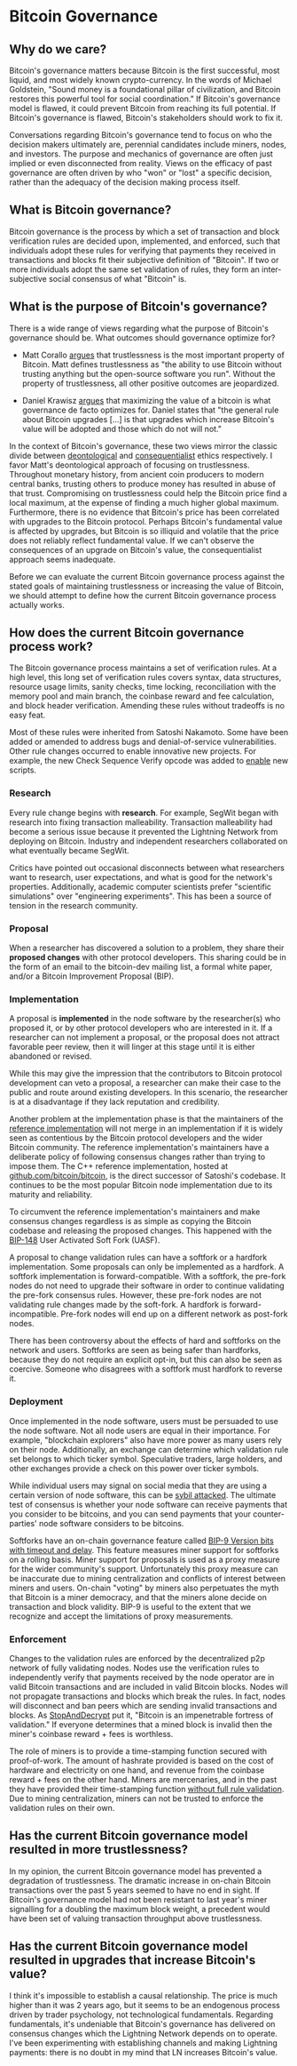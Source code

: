 # Bitcoin Governance

## Why do we care?

Bitcoin's governance matters because Bitcoin is the first successful, most liquid, and most widely known crypto-currency. In the words of Michael Goldstein, "Sound money is a foundational pillar of civilization, and Bitcoin restores this powerful tool for social coordination." If Bitcoin's governance model is flawed, it could prevent Bitcoin from reaching its full potential. If Bitcoin's governance is flawed, Bitcoin's stakeholders should work to fix it. 

Conversations regarding Bitcoin's governance tend to focus on who the decision makers ultimately are, perennial candidates include miners, nodes, and investors. The purpose and mechanics of governance are often just implied or even disconnected from reality. Views on the efficacy of past governance are often driven by who "won" or "lost" a specific decision, rather than the adequacy of the decision making process itself.

## What is Bitcoin governance? 

Bitcoin governance is the process by which a set of transaction and block verification rules are decided upon, implemented, and enforced, such that individuals adopt these rules for verifying that payments they received in transactions and blocks fit their subjective definition of "Bitcoin". If two or more individuals adopt the same set validation of rules, they form an inter-subjective social consensus of what "Bitcoin" is.

## What is the purpose of Bitcoin's governance?

There is a wide range of views regarding what the purpose of Bitcoin's governance should be. What outcomes should governance optimize for?

 - Matt Corallo [argues](http://bluematt.bitcoin.ninja/2017/02/28/bitcoin-trustlessness/) that trustlessness is the most important property of Bitcoin. Matt defines trustlessness as "the ability to use Bitcoin without trusting anything but the open-source software you run". Without the property of trustlessness, all other positive outcomes are jeopardized.

 - Daniel Krawisz [argues](https://nakamotoinstitute.org/mempool/who-controls-bitcoin/) that maximizing the value of a bitcoin is what governance de facto optimizes for. Daniel states that "the general rule about Bitcoin upgrades [...] is that upgrades which increase Bitcoin's value will be adopted and those which do not will not."
 
In the context of Bitcoin's governance, these two views mirror the classic divide between [deontological](https://en.wikipedia.org/wiki/Deontological_ethics) and [consequentialist](https://en.wikipedia.org/wiki/Consequentialism) ethics respectively. I favor Matt's deontological approach of focusing on trustlessness. Throughout monetary history, from ancient coin producers to modern central banks, trusting others to produce money has resulted in abuse of that trust. Compromising on trustlessness could help the Bitcoin price find a local maximum, at the expense of finding a much higher global maximum. Furthermore, there is no evidence that Bitcoin's price has been correlated with upgrades to the Bitcoin protocol. Perhaps Bitcoin's fundamental value is affected by upgrades, but Bitcoin is so illiquid and volatile that the price does not reliably reflect fundamental value. If we can't observe the consequences of an upgrade on Bitcoin's value, the consequentialist approach seems inadequate.

Before we can evaluate the current Bitcoin governance process against the stated goals of maintaining trustlessness or increasing the value of Bitcoin, we should attempt to define how the current Bitcoin governance process actually works.

## How does the current Bitcoin governance process work?

The Bitcoin governance process maintains a set of verification rules. At a high level, this long set of verification rules covers syntax, data structures, resource usage limits, sanity checks, time locking, reconciliation with the memory pool and main branch, the coinbase reward and fee calculation, and block header verification. Amending these rules without tradeoffs is no easy feat.

Most of these rules were inherited from Satoshi Nakamoto. Some have been added or amended to address bugs and denial-of-service vulnerabilities. Other rule changes occurred to enable innovative new projects. For example, the new Check Sequence Verify opcode was added to [enable](https://github.com/bitcoin/bips/blob/master/bip-0112.mediawiki) new scripts.

### Research 

Every rule change begins with __research__. For example, SegWit began with research into fixing transaction malleability. Transaction malleability had become a serious issue because it prevented the Lightning Network from deploying on Bitcoin. Industry and independent researchers collaborated on what eventually became SegWit.

Critics have pointed out occasional disconnects between what researchers want to research, user expectations, and what is good for the network's properties. Additionally, academic computer scientists prefer "scientific simulations" over "engineering experiments". This has been a source of tension in the research community.

### Proposal 

When a researcher has discovered a solution to a problem, they share their __proposed changes__ with other protocol developers. This sharing could be in the form of an email to the bitcoin-dev mailing list, a formal white paper, and/or a Bitcoin Improvement Proposal (BIP).


### Implementation

A proposal is __implemented__ in the node software by the researcher(s) who proposed it, or by other protocol developers who are interested in it. If a researcher can not implement a proposal, or the proposal does not attract favorable peer review, then it will linger at this stage until it is either abandoned or revised.

While this may give the impression that the contributors to Bitcoin protocol development can veto a proposal, a researcher can make their case to the public and route around existing developers. In this scenario, the researcher is at a disadvantage if they lack reputation and credibility.

Another problem at the implementation phase is that the maintainers of the [reference implementation](https://github.com/bitcoin/bitcoin) will not merge in an implementation if it is widely seen as contentious by the Bitcoin protocol developers and the wider Bitcoin community. The reference implementation's maintainers have a deliberate policy of following consensus changes rather than trying to impose them. The C++ reference implementation, hosted at [github.com/bitcoin/bitcoin](github.com/bitcoin/bitcoin), is the direct successor of Satoshi's codebase. It continues to be the most popular Bitcoin node implementation due to its maturity and reliability.

To circumvent the reference implementation's maintainers and make consensus changes regardless is as simple as copying the Bitcoin codebase and releasing the proposed changes. This happened with the [BIP-148](https://github.com/bitcoin/bips/blob/master/bip-0148.mediawiki) User Activated Soft Fork (UASF). 

A proposal to change validation rules can have a softfork or a hardfork implementation. Some proposals can only be implemented as a hardfork. A softfork implementation is forward-compatible. With a softfork, the pre-fork nodes do not need to upgrade their software in order to continue validating the pre-fork consensus rules. However, these pre-fork nodes are not validating rule changes made by the soft-fork. A hardfork is forward-incompatible. Pre-fork nodes will end up on a different network as post-fork nodes. 

There has been controversy about the effects of hard and softforks on the network and users. Softforks are seen as being safer than hardforks, because they do not require an explicit opt-in, but this can also be seen as coercive. Someone who disagrees with a softfork must hardfork to reverse it.

### Deployment

Once implemented in the node software, users must be persuaded to use the node software. Not all node users are equal in their importance. For example, "blockchain explorers" also have more power as many users rely on their node. Additionally, an exchange can determine which validation rule set belongs to which ticker symbol. Speculative traders, large holders, and other exchanges provide a check on this power over ticker symbols. 

While individual users may signal on social media that they are using a certain version of node software, this can be [sybil attacked](https://en.wikipedia.org/wiki/Sybil_attack). The ultimate test of consensus is whether your node software can receive payments that you consider to be bitcoins, and you can send payments that your counter-parties' node software considers to be bitcoins. 

Softforks have an on-chain governance feature called [BIP-9 Version bits with timeout and delay](https://github.com/bitcoin/bips/blob/master/bip-0009.mediawiki). This feature measures miner support for softforks on a rolling basis. Miner support for proposals is used as a proxy measure for the wider community's support. Unfortunately this proxy measure can be inaccurate due to mining centralization and conflicts of interest between miners and users. On-chain "voting" by miners also perpetuates the myth that Bitcoin is a miner democracy, and that the miners alone decide on transaction and block validity. BIP-9 is useful to the extent that we recognize and accept the limitations of proxy measurements. 

### Enforcement

Changes to the validation rules are enforced by the decentralized p2p network of fully validating nodes. Nodes use the verification rules to independently verify that payments received by the node operator are in valid Bitcoin transactions and are included in valid Bitcoin blocks. Nodes will not propagate  transactions and blocks which break the rules. In fact, nodes will disconnect and ban peers which are sending invalid transactions and blocks. As [StopAndDecrypt](https://twitter.com/StopAndDecrypt/status/1002666361489969153) put it, "Bitcoin is an impenetrable fortress of validation." If everyone determines that a mined block is invalid then the miner's coinbase reward + fees is worthless. 

The role of miners is to provide a time-stamping function secured with proof-of-work. The amount of hashrate provided is based on the cost of hardware and electricity on one hand, and revenue from the coinbase reward + fees on the other hand. Miners are mercenaries, and in the past they have provided their time-stamping function [without full rule validation](https://bitcoin.stackexchange.com/questions/38437/what-is-spv-mining-and-how-did-it-inadvertently-cause-the-fork-after-bip66-wa). Due to mining centralization, miners can not be trusted to enforce the validation rules on their own. 


## Has the current Bitcoin governance model resulted in more trustlessness?

In my opinion, the current Bitcoin governance model has prevented a degradation of trustlessness. The dramatic increase in on-chain Bitcoin transactions over the past 5 years seemed to have no end in sight. If Bitcoin's governance model had not been resistant to last year's miner signalling for a doubling the maximum block weight, a precedent would have been set of valuing transaction throughput above trustlessness.


## Has the current Bitcoin governance model resulted in upgrades that increase Bitcoin's value?

I think it's impossible to establish a causal relationship. The price is much higher than it was 2 years ago, but it seems to be an endogenous process driven by trader psychology, not technological fundamentals. Regarding fundamentals, it's undeniable that Bitcoin's governance has delivered on consensus changes which the Lightning Network depends on to operate. I've been experimenting with establishing channels and making Lightning payments: there is no doubt in my mind that LN increases Bitcoin's value. 

